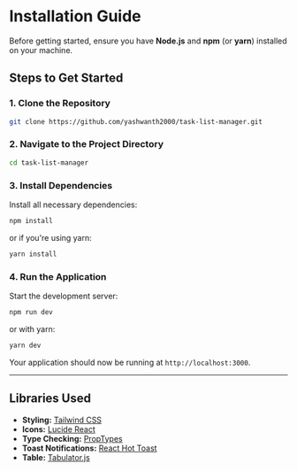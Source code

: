 # Installation Guide

Before getting started, ensure you have **Node.js** and **npm** (or **yarn**) installed on your machine.

## Steps to Get Started

### 1. Clone the Repository

```bash
git clone https://github.com/yashwanth2000/task-list-manager.git
```

### 2. Navigate to the Project Directory

```bash
cd task-list-manager
```

### 3. Install Dependencies

Install all necessary dependencies:

```bash
npm install
```

or if you're using yarn:

```bash
yarn install
```

### 4. Run the Application

Start the development server:

```bash
npm run dev
```

or with yarn:

```bash
yarn dev
```

Your application should now be running at `http://localhost:3000`.

---

## Libraries Used

- **Styling:** [Tailwind CSS](https://tailwindcss.com)
- **Icons:** [Lucide React](https://lucide.dev)
- **Type Checking:** [PropTypes](https://www.npmjs.com/package/prop-types)
- **Toast Notifications:** [React Hot Toast](https://react-hot-toast.com)
- **Table:** [Tabulator.js](https://tabulator.info/)